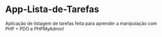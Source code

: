 # App-Lista-de-Tarefas

Aplicação de listagem de tarefas feita para aprender a manipulação com PHP + PDO e PHPMyAdmin!
